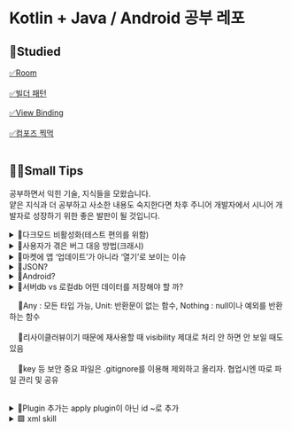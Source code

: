# Kotlin + Java / Android 공부 레포


## 📗Studied
[✅Room](https://github.com/dudwls901/Android_Practice/tree/main/Room) <br><br>
[✅빌더 패턴](https://github.com/dudwls901/Android_Practice/blob/main/BuilderPattern.md)<br><br>
[✅View Binding](https://github.com/dudwls901/Android_Practice/tree/main/ViewBinding)<br><br>
[✅컴포즈 찍먹](https://github.com/dudwls901/Android_Practice/tree/main/ComposePractice)<br><br>

<!-- 
[✅]()<br><br> 
-->
<!-- 
<details>
<summary>📌</summary>

<pre>
</pre>

</details>
-->
<!-- 
&nbsp; 
-->

## 🤷‍♀️Small Tips
공부하면서 익힌 기술, 지식들을 모왔습니다.<br>
얕은 지식과 더 공부하고 사소한 내용도 숙지한다면 차후 주니어 개발자에서 시니어 개발자로 성장하기 위한 좋은 발판이 될 것입니다.
<details markdown="1">
<summary>📌다크모드 비활성화(테스트 편의를 위함) </summary>
<br>
<pre>
onCreate()밑에
AppCompatDelegate.setDefaultNightMode(AppCompatDelegate.MODE_NIGHT_NO)<br>
onRequestPermissionResults과 같이 사용시 onRequestPermissionResults 빠르게 두 번 호출돼서 이슈 발생<br>
//앱 시작시 바로 권한 묻는 상황
</pre>
</details>

<details>
<summary>📌사용자가 겪은 버그 대응 방법(크래시)</summary>

Q. 앱 개발 단계에선 이슈 발생 시에 에러 메시지등을 통해 확인하고 대응할 수 있는데<br>
&nbsp; &nbsp; &nbsp; 배포 후 사용자가 사용하다가 발생하는 버그도 개발자가 받아볼 수 있나요?<br>
&nbsp; &nbsp; &nbsp; 앱 런칭 경험이 없어서 어떻게 파악해서 대응하는지 궁금합니다.<br>

- Firebase에 크래시리틱스로 쉽게 구현 가능
- 애초에 플레이스토어 콘솔에서 제공해줌
- 크래시를 디텍팅하는 방법 자체가 달라서 구글 콘솔에는 뜨지만 파베크래시에는 안뜨는 크래시도 있어서 같이 봐야 함
</details>

<details>
<summary>📌마켓에 앱 ‘업데이트’가 아니라 ‘열기’로 보이는 이슈</summary>

마켓에는 1.1버전이 올라가 있는데, 1.0버전 사용하는 사람이

마켓에 들어가면 ‘업데이트’가 아니라 ‘열기’로 보이면서 1.1버전을 다운로드 받지 못하게 되는 이슈

마켓에서 자주 겪는 상황, 배포되는 데에 시간이 걸려서 발생하는 문제 or 캐시 문제

대응- > 버전 안 맞으면 앱에서 다이얼로그 띄우기 or 수동 업데이트 기능 or 홈페이지를 통한 배포 기능

사용자 대응 →고객응대하는 분 왈 : 구글 스토어 캐시 삭제하면 해결 or 메뉴 버튼 눌러서 앱 resume시키면 업데이트 뜸

앱에서 외부를 통해 업데이트할 수 있는 안내문구나 링크 ui있는 거 구글한테 걸리면 앱 삭제당함!!!!!!!!!!!!!!!!!!!!!!!!!!!!!!!!!!!!!!!!!!!!!!!!!!

홈페이지를 통한 배포 문제점

1. 보안 취약
2. 설치 시 기존 설치되어있는 앱이랑 충돌 일어나는 경우가 생기면 기존 거 삭제해야하는 불편함(이 있을 것으로 예상)
3. 유저한테서 '알 수 없는 소스에서 받은 APK 설치' 권한을 허용받아야만한다는 점
4. 앱 접근성 → 엄청 유명한 앱 아닌 이상 홈페이지까지 찾아가서 설치하지 않을듯
5. 사칭한 유사 앱으로 인한 피해 발생 우려
6. Play App Signing 쓸 경우 앱서명 코드가 바뀔 수 있으니 외부 서비스 못 쓸 수도 있음
![Untitled (3)](https://user-images.githubusercontent.com/66052467/151651782-491e2f1e-7fdb-4b2b-985a-75cee0138660.png)

</details>

<details>
<summary>📌JSON?</summary>

JSON : JavaScript Object Notation
- 경량화된 데이터 교환 방식
- 많은 경우 json 형식으로 데이터 주고 받음
- json의 일반적인 구조는 이름과 값 (key, value)
- 배열로도 표현 가능
- json 데이터를 object
- +gson
</details>

<details>
<summary>📌Android?</summary>

- Android Framework = Java API Framework<br>
(API LEVEL) <br>
- Android = Android Flatform<br>
(Android Version)<br>
- Android OS = Android System : Android를 휴대할 수 있는 디바이스 기기의 운영체제로 사용한다<br>

</details>

<details>
<summary>📌서버db vs 로컬db 어떤 데이터를 저장해야 할 까?</summary>
데이터 스토어/sharedpreferences - 자동 로그인?

- 로그인 토큰은 안드로이드 마스터키로 박아둬도 됨(키스토어)

룸 (로컬 디비)-?

서버 -?

1.필수적으로 서버에 저장해야 하는 경우

2.노하우의 영역

서버에서 저장할 데이터, 앱에서 저장할 데이터 구분한 후에는 

앱에서 저장할 데이터를 저장할 때 room vs datastore 정하기

서버 vs 로컬db

1. 서버에 저장해야 하는 근거
- 해당 데이터 관련 처리를 앱에서 할 수 없는가?
    - 기존 서버와 앱에서 저장되는 데이터들을 기반으로 새로 추가되는 데이터의 용도와 그에 대한 처리를 고려했을 때, 앱에서는 도저히 처리가 불가능한지
    - ex) 다른 유저한테도 보여져야 할 데이터들 프로필 등
- 해당 데이터 관련 처리를 앱에서 하면 안 되는가?
    - 앱에서 데이터를 위/변조하거나, 처리 도중 앱이 종료되는 등의 상황을 고려했을 때 피해가 상당할 우려가 있는지
    - ex) 결제 내역

노하우의 영역

1. 서버
- 앱 운영 측에서 제공하는 고정 데이터

2. 로컬

3. 서버 + 로컬
- 서버에 메인으로 저장하는 데이터라도 캐싱을 목적으로 로컬에 저장하는 경우
    - 로컬을 임시 저장처럼 사용(성능을 위해)
    - UI에 미리 띄우는 용도로만 사용, ~~등
    - EX) 각 계좌 별 현재 잔고
- 로컬에서 계산하고 처리하여 임시로 냅뒀다가 앱 종료라든지 어떤 동작을 할 때 한 번에 서버로 날리는 거(임시 데이터가 손상되어도 큰 문제가 없는 경우 가능)
- 주기적으로 동기화되는 클라우드 내 파일 내용

텍스트 편집 자동 저장은 상황에 따라 서버 or 로컬
자동 저장은 서비스 성격에 따라 해야되냐 말아야되냐고, 해야되면 효율화 시키는 방법은 많다.
  
2명이상이 동시에 같은 화면 보면서 편집하는 서비스면 무조건 서버를 통한 동기화가 필요하고, 서버의 disk io를 줄이기 위한 방법은 서버 개발자들이 효율화 시킴
</details>


&nbsp;&nbsp;&nbsp;&nbsp;📌Any : 모든 타입 가능, Unit: 반환문이 없는 함수, Nothing : null이나 예외를 반환하는 함수<br><br>
&nbsp;&nbsp;&nbsp;&nbsp;📌리사이클러뷰이기 때문에 재사용할 때 visibility 제대로 처리 안 하면 안 보일 때도 있음<br><br>
&nbsp;&nbsp;&nbsp;&nbsp;📌key 등 보안 중요 파일은 .gitignore를 이용해 제외하고 올리자. 협업시엔 따로 파일 관리 및 공유<br><br>
<details markdown="1">
<summary>📌Plugin 추가는 apply plugin이 아닌 id ~로 추가 </summary>
<br>
<pre>
plugins {
    id 'com.android.application'
    id 'kotlin-android'
    id 'com.google.gms.google-services'
}
</pre>
</details>




<details markdown="1">
<summary>🟩 xml skill </summary>

🖐 텍스트 ... 처리
<pre>
android:maxLines="6"
android:ellipSize="end"
</pre>

🖐 windowBackground 설정<br>
thmes.xml
```
<item name="android:windowBackground">@color/pomodoro_red</item>
```

🖐 커스텀 버튼<br>
Shape.xml <ripple></ripple> : 이걸 통해 AppCompatButton(머티리얼 적용 안 되어있는 버튼 커스텀)

🖐 StatusBar 색상 변경 및 아이콘 색상 변경<br>
thems.xml
```
<item name="android:statusBarColor">@color/white</item>
<item name="android:windowLightStatusBar">true</item>
```

</details>
